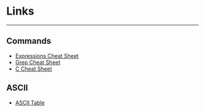 # Links
---

## Commands
* [Expressions Cheat Sheet](http://www.cheatography.com/davechild/cheat-sheets/regular-expressions)
* [Grep Cheat Sheet](https://laulima.hawaii.edu/access/content/group/MAN.XLSEE205mn.202430/Collateral/grep%20Cheat%20Sheet.pdf)
* [C Cheat Sheet](http://www.cheatography.com/ashlyn-black/cheat-sheets/c-reference)

## ASCII
* [ASCII Table](https://www.sciencebuddies.org/science-fair-projects/references/ascii-table)

